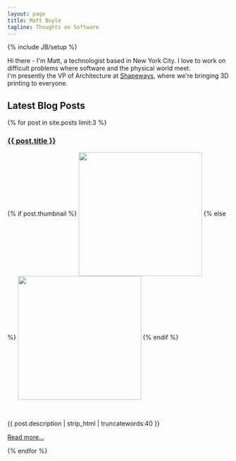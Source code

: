 ```yaml
---
layout: page
title: Matt Boyle
tagline: Thoughts on Software
---
```

{% include JB/setup %}

Hi there - I'm Matt, a technologist based in New York City.  I love to work on difficult problems where software and the physical world meet.  
I'm presently the VP of Architecture at [Shapeways](https://www.shapeways.com), where we're bringing 3D printing to everyone.

## Latest Blog Posts
<p>
<div class="row col-xs-12">
  {% for post in site.posts limit:3 %}
  <div>
    <a href="{{ BASE_PATH }}{{ post.url }}"><h3>{{ post.title }}</h3></a>
  <p>{% if post.thumbnail %}
    <img src="{{ post.thumbnail }}" style="height: 280px" align="center" />
  {% else %}
    <img src="/images/nothumbnail.jpg" style="height: 280px" align="center" />
  {% endif %}</p>
  <p>&nbsp;</p>
  <p>
  {{ post.description | strip_html | truncatewords:40 }}
  </p>
  <p>
  <a class="btn" href="{{ BASE_PATH }}{{ post.url }}">Read more...</a>
  </p>
  </div>
  {% endfor %}
</div>
</p>
